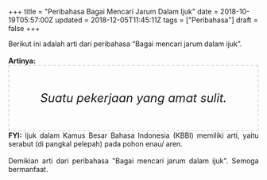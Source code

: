 +++
title = "Peribahasa Bagai Mencari Jarum Dalam Ijuk"
date = 2018-10-19T05:57:00Z
updated = 2018-12-05T11:45:11Z
tags = ["Peribahasa"]
draft = false
+++

<div dir="ltr" style="text-align: left;" trbidi="on"><div style="text-align: justify;">Berikut ini adalah arti dari peribahasa “Bagai mencari jarum dalam ijuk”.</div><br /><div style="text-align: justify;"><b>Artinya:</b></div><div style="border: 2px dashed #ddd; font-size: 24px; height: auto; margin: 0 auto; padding: 50px; text-align: center; width: auto;"><i>Suatu pekerjaan yang amat sulit.</i></div><div style="text-align: justify;"><b>FYI:</b> Ijuk dalam Kamus Besar Bahasa Indonesia (KBBI) memiliki arti, yaitu serabut (di pangkal pelepah) pada pohon enau/ aren.<br /><br /></div><div style="text-align: justify;">Demikian arti dari peribahasa "Bagai mencari jarum dalam ijuk". Semoga bermanfaat.</div></div>
